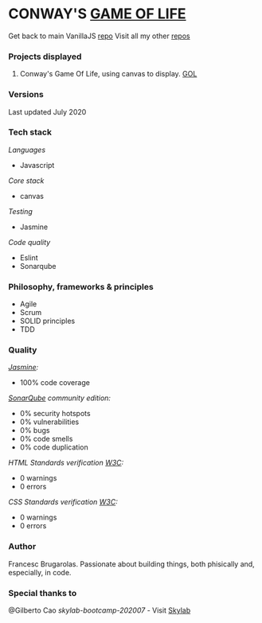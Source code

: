 CONWAY'S [GAME OF LIFE](https://en.wikipedia.org/wiki/Conway%27s_Game_of_Life)
=======================

Get back to main VanillaJS [repo](https://github.com/fcesc-code/vanillaJS/)
Visit all my other [repos](https://github.com/fcesc-code/)

### Projects displayed

1. Conway's Game Of Life, using canvas to display. [GOL](https://github.com/fcesc-code/vanillaJS/tree/master/game_of_life)

### Versions

Last updated July 2020

### Tech stack

*Languages*
- Javascript

*Core stack*
- canvas

*Testing*
- Jasmine

*Code quality*
- Eslint
- Sonarqube

### Philosophy, frameworks & principles

- Agile
- Scrum
- SOLID principles
- TDD

### Quality

*[Jasmine](https://jasmine.github.io/):*
- 100% code coverage

*[SonarQube](https://www.sonarqube.org/) community edition:*
- 0% security hotspots
- 0% vulnerabilities
- 0% bugs
- 0% code smells
- 0% code duplication

*HTML Standards verification [W3C](https://validator.w3.org/):*
- 0 warnings
- 0 errors

*CSS Standards verification [W3C](https://jigsaw.w3.org/css-validator/):*
- 0 warnings 
- 0 errors

### Author

Francesc Brugarolas. Passionate about building things, both phisically and, especially, in code.

### Special thanks to

@Gilberto Cao
*skylab-bootcamp-202007* - Visit [Skylab](https://www.skylabcoders.com/es/)